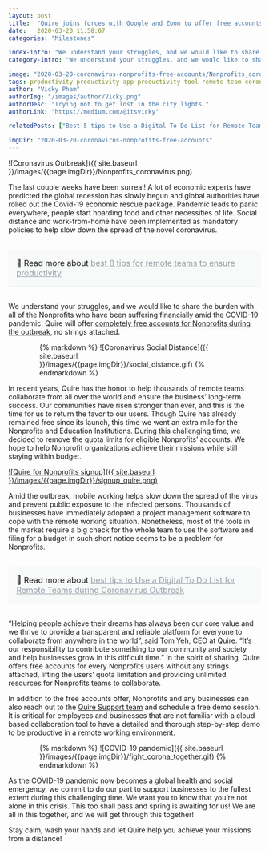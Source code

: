 ```yaml
---
layout: post
title:  "Quire joins forces with Google and Zoom to offer free accounts for Nonprofits"
date:   2020-03-20 11:58:07
categories: "Milestones"

index-intro: "We understand your struggles, and we would like to share the burden with all of the Nonprofits who have been suffering financially amid the coronavirus pandemic. Quire will offer completely free accounts for Nonprofits during the outbreak, no strings attached."
category-intro: "We understand your struggles, and we would like to share the burden with all of the Nonprofits who have been suffering financially amid the COVID-19 pandemic. Quire will offer completely free accounts for Nonprofits during the outbreak, no strings attached."

image: "2020-03-20-coronavirus-nonprofits-free-accounts/Nonprofits_coronavirus.png"
tags: productivity productivity-app productivity-tool remote-team coronavirus-pandenmic social-distancing social-distance COVID19 nonprofits Quire-for-nonprofits project-management-software-for-NPO working-remotely remote-teams task-management task-management-software project-management-software productivity-tips coronavirus-outbreak coronavirus work-at-home work-from-home corona-news Zoom-free-accounts 
author: "Vicky Pham"
authorImg: "/images/author/Vicky.png"
authorDesc: "Trying not to get lost in the city lights."
authorLink: "https://medium.com/@itsvicky"

relatedPosts: ["Best 5 tips to Use a Digital To Do List for Remote Teams during a Virus Outbreak", "8 Best Tips for Remote Teams to Boost Productivity at Virtual Office", "Busy vs. Productive: 5 Tips to Improve Time Management Skills for Project Managers"]

imgDir: "2020-03-20-coronavirus-nonprofits-free-accounts"
---
```


![Coronavirus Outbreak]({{ site.baseurl }}/images/{{page.imgDir}}/Nonprofits_coronavirus.png)

The last couple weeks have been surreal! A lot of economic experts have predicted the global recession has slowly begun and global authorities have rolled out the Covid-19 economic rescue package. Pandemic leads to panic everywhere, people start hoarding food and other necessities of life. Social distance and work-from-home have been implemented as mandatory policies to help slow down the spread of the novel coronavirus. 

<div style="margin: 2em 0 !important; padding: 1em; font-size: 16px; background-color: #f8f9f9; border-radius: 4px; box-shadow: 0 1px 1px rgba(189, 193, 196, 0.25);">
🔖 Read more about <a href="https://quire.io/blog/p/8-best-tips-for-remote-teams-to-boost-productivity-at-virtual-office.html" style="color: #939da4;">best 8 tips for remote teams to ensure productivity</a>
</div>

We understand your struggles, and we would like to share the burden with all of the Nonprofits who have been suffering financially amid the COVID-19 pandemic. Quire will offer [completely free accounts for Nonprofits during the outbreak](http://quire.io/support-nonprofit-during-coronavirus-pandemic), no strings attached.
<div style="max-width: 380px; max-height: 333px; margin: 0 auto;">
{% markdown %}
![Coronavirus Social Distance]({{ site.baseurl }}/images/{{page.imgDir}}/social_distance.gif)
{% endmarkdown %}
</div>

In recent years, Quire has the honor to help thousands of remote teams collaborate from all over the world and ensure the business’ long-term success.  Our communities have risen stronger than ever, and this is the time for us to return the favor to our users. Though Quire has already remained free since its launch, this time we went an extra mile for the Nonprofits and Education Institutions. During this challenging time, we decided to remove the quota limits for eligible Nonprofits’ accounts. We hope to help Nonprofit organizations achieve their missions while still staying within budget. 

[![Quire for Nonprofits signup]({{ site.baseurl }}/images/{{page.imgDir}}/signup_quire.png)](https://bit.ly/38mUj9f)

Amid the outbreak, mobile working helps slow down the spread of the virus and prevent public exposure to the infected persons. Thousands of businesses have immediately adopted a project management software to cope with the remote working situation. Nonetheless, most of the tools in the market require a big check for the whole team to use the software and filing for a budget in such short notice seems to be a problem for Nonprofits. 

<div style="margin: 2em 0 !important; padding: 1em; font-size: 16px; background-color: #f8f9f9; border-radius: 4px; box-shadow: 0 1px 1px rgba(189, 193, 196, 0.25);">
🔖 Read more about <a href="https://quire.io/blog/p/to-do-list-tips-remote-teams.html" style="color: #939da4;">best tips to Use a Digital To Do List for Remote Teams during Coronavirus Outbreak</a>
</div>

“Helping people achieve their dreams has always been our core value and we thrive to provide a transparent and reliable platform for everyone to collaborate from anywhere in the world”, said Tom Yeh, CEO at Quire. “It’s our responsibility to contribute something to our community and society and help businesses grow in this difficult time.” In the spirit of sharing, Quire offers free accounts for every Nonprofits users without any strings attached, lifting the users’ quota limitation and providing unlimited resources for Nonprofits teams to collaborate.

In addition to the free accounts offer, Nonprofits and any businesses can also reach out to the [Quire Support team](mailto:info@quire.io) and schedule a free demo session. It is critical for employees and businesses that are not familiar with a cloud-based collaboration tool to have a detailed and thorough step-by-step demo to be productive in a remote working environment. 
<div style="max-width: 380px; max-height: 333px; margin: 0 auto;">
{% markdown %}
![COVID-19 pandemic]({{ site.baseurl }}/images/{{page.imgDir}}/fight_corona_together.gif)
{% endmarkdown %}
</div>

As the COVID-19 pandemic now becomes a global health and social emergency, we commit to do our part to support businesses to the fullest extent during this challenging time. We want you to know that you’re not alone in this crisis. This too shall pass and spring is awaiting for us! We are all in this together, and we will get through this together!

Stay calm, wash your hands and let Quire help you achieve your missions from a distance!


[jekyll]:      http://jekyllrb.com
[jekyll-gh]:   https://github.com/jekyll/jekyll
[jekyll-help]: https://github.com/jekyll/jekyll-help